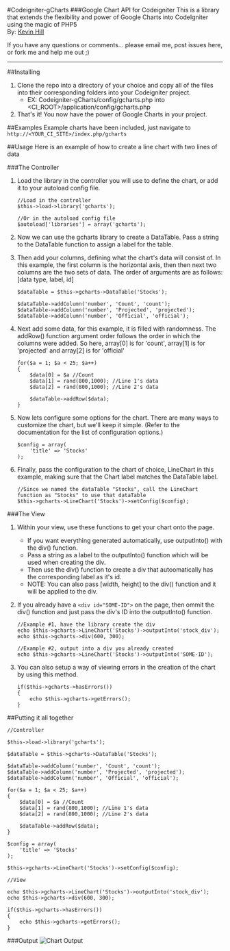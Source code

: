 #Codeigniter-gCharts
###Google Chart API for Codeigniter
This is a library that extends the flexibility and power of Google Charts into CodeIgniter using the magic of PHP5  
By: [Kevin Hill](kevinkhill@gmail.com)

If you have any questions or comments... please email me, post issues here, or fork me and help me out ;)

 - - -


##Installing
1. Clone the repo into a directory of your choice and copy all of the files into their corresponding folders into your Codeigniter project.
    * EX: Codeigniter-gCharts/config/gcharts.php into <CI_ROOT>/application/config/gcharts.php
2. That's it! You now have the power of Google Charts in your project.



##Examples
Example charts have been included, just navigate to ```http://<YOUR_CI_SITE>/index.php/gcharts```



##Usage
Here is an example of how to create a line chart with two lines of data

###The Controller
1. Load the library in the controller you will use to define the chart, or add it to your autoload config file.

	```
	//Load in the controller
	$this->load->library('gcharts');
	
	//Or in the autoload config file
	$autoload['libraries'] = array('gcharts');
	```
	
2. Now we can use the gcharts library to create a DataTable. Pass a string to the DataTable function to assign a label for the table.
3. Then add your columns, defining what the chart's data will consist of. In this example, the first column is the horizontal axis, then then next two columns are the two sets of data. The order of arguments are as follows: [data type, label, id]

	```
	$dataTable = $this->gcharts->DataTable('Stocks');
	
	$dataTable->addColumn('number', 'Count', 'count');
	$dataTable->addColumn('number', 'Projected', 'projected');
	$dataTable->addColumn('number', 'Official', 'official');
	```
	
4. Next add some data, for this example, it is filled with randomness. The addRow() function argument order follows the order in which the columns were added.
So here, array[0] is for 'count', array[1] is for 'projected' and array[2] is for 'official'

	```
	for($a = 1; $a < 25; $a++)
	{
	    $data[0] = $a //Count
	    $data[1] = rand(800,1000); //Line 1's data
	    $data[2] = rand(800,1000); //Line 2's data
	    
	    $dataTable->addRow($data);
	}
	```

5. Now lets configure some options for the chart. There are many ways to customize the chart, but we'll keep it simple. (Refer to the documentation for the list of configuration options.)

	```
	$config = array(
	    'title' => 'Stocks'
	);
	```
	
6. Finally, pass the configuration to the chart of choice, LineChart in this example, making sure that the Chart label matches the DataTable label.

	```
	//Since we named the dataTable "Stocks", call the LineChart function as "Stocks" to use that dataTable
	$this->gcharts->LineChart('Stocks')->setConfig($config);
	```



 
###The View
1. Within your view, use these functions to get your chart onto the page.
	* If you want everything generated automatically, use outputInto() with the div() function.
	* Pass a string as a label to the outputInto() function which will be used when creating the div.
	* Then use the div() function to create a div that autoomatically has the corresponding label as it's id.
	* NOTE: You can also pass [width, height] to the div() function and it will be applied to the div.
2. If you already have a ```<div id="SOME-ID">``` on the page, then ommit the div() function and just pass the div's ID into the outputInto() function.

	```
	//Example #1, have the library create the div
	echo $this->gcharts->LineChart('Stocks')->outputInto('stock_div');
	echo $this->gcharts->div(600, 300);
	
	//Example #2, output into a div you already created
	echo $this->gcharts->LineChart('Stocks')->outputInto('SOME-ID');
	```
3. You can also setup a way of viewing errors in the creation of the chart by using this method.

	```
	if($this->gcharts->hasErrors())
	{
	    echo $this->gcharts->getErrors();
	} 
	```


##Putting it all together
```
//Controller

$this->load->library('gcharts');

$dataTable = $this->gcharts->DataTable('Stocks');

$dataTable->addColumn('number', 'Count', 'count');
$dataTable->addColumn('number', 'Projected', 'projected');
$dataTable->addColumn('number', 'Official', 'official');

for($a = 1; $a < 25; $a++)
{
    $data[0] = $a //Count
    $data[1] = rand(800,1000); //Line 1's data
    $data[2] = rand(800,1000); //Line 2's data
    
    $dataTable->addRow($data);
}

$config = array(
    'title' => 'Stocks'
);

$this->gcharts->LineChart('Stocks')->setConfig($config);
```

```
//View

echo $this->gcharts->LineChart('Stocks')->outputInto('stock_div');
echo $this->gcharts->div(600, 300);

if($this->gcharts->hasErrors())
{
    echo $this->gcharts->getErrors();
} 
```  

###Output
![Chart Output](http://i.imgur.com/Eojy0zu.png)
